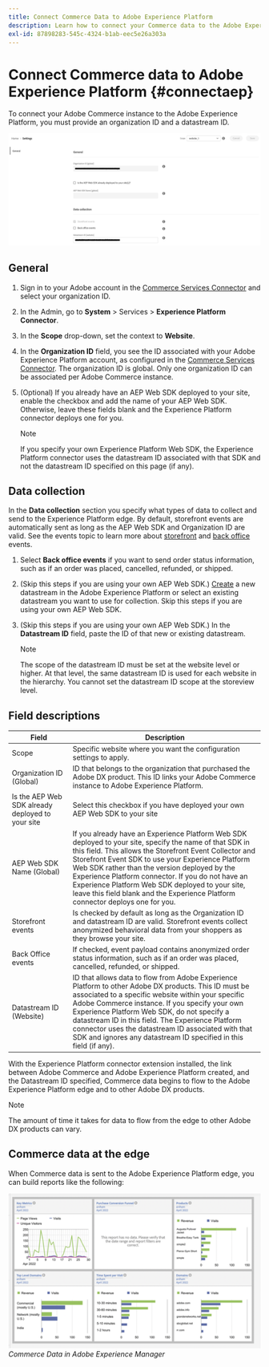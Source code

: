 ```yaml
---
title: Connect Commerce Data to Adobe Experience Platform
description: Learn how to connect your Commerce data to the Adobe Experience Platform.
exl-id: 87898283-545c-4324-b1ab-eec5e26a303a
---
```

# Connect Commerce data to Adobe Experience Platform {#connectaep}

To connect your Adobe Commerce instance to the Adobe Experience Platform, you must provide an organization ID and a datastream ID.

![Experience Platform connector configuration](assets/epc-config-beta.png)

## General

1. Sign in to your Adobe account in the [Commerce Services Connector](../landing/saas.md#organizationid) and select your organization ID.

1. In the Admin, go to **System** > Services > **Experience Platform Connector**.

1. In the **Scope** drop-down, set the context to **Website**.

1. In the **Organization ID** field, you see the ID associated with your Adobe Experience Platform account, as configured in the [Commerce Services Connector](../landing/saas.md#organizationid). The organization ID is global. Only one organization ID can be associated per Adobe Commerce instance.

1. (Optional) If you already have an AEP Web SDK deployed to your site, enable the checkbox and add the name of your AEP Web SDK. Otherwise, leave these fields blank and the Experience Platform connector deploys one for you.

    >[!NOTE]
    >
    >If you specify your own Experience Platform Web SDK, the Experience Platform connector uses the datastream ID associated with that SDK and not the datastream ID specified on this page (if any).

## Data collection

In the **Data collection** section you specify what types of data to collect and send to the Experience Platform edge. By default, storefront events are automatically sent as long as the AEP Web SDK and Organization ID are valid. See the events topic to learn more about [storefront](events.md#storefront-events) and [back office](events.md#beta-order-status-events) events.

1. Select **Back office events** if you want to send order status information, such as if an order was placed, cancelled, refunded, or shipped.

1. (Skip this steps if you are using your own AEP Web SDK.) [Create](https://experienceleague.adobe.com/docs/experience-platform/edge/datastreams/configure.html#create) a new datastream in the Adobe Experience Platform or select an existing datastream you want to use for collection. Skip this steps if you are using your own AEP Web SDK.

1. (Skip this steps if you are using your own AEP Web SDK.) In the **Datastream ID** field, paste the ID of that new or existing datastream.

    >[!NOTE]
    >
    >The scope of the datastream ID must be set at the website level or higher. At that level, the same datastream ID is used for each website in the hierarchy. You cannot set the datastream ID scope at the storeview level.

## Field descriptions

| Field | Description |
|--- |--- |
| Scope | Specific website where you want the configuration settings to apply. |
| Organization ID (Global)| ID that belongs to the organization that purchased the Adobe DX product. This ID links your Adobe Commerce instance to Adobe Experience Platform. |
|Is the AEP Web SDK already deployed to your site|Select this checkbox if you have deployed your own AEP Web SDK to your site|
|AEP Web SDK Name (Global)| If you already have an Experience Platform Web SDK deployed to your site, specify the name of that SDK in this field. This allows the Storefront Event Collector and Storefront Event SDK to use your Experience Platform Web SDK rather than the version deployed by the Experience Platform connector. If you do not have an Experience Platform Web SDK deployed to your site, leave this field blank and the Experience Platform connector deploys one for you.|
|Storefront events|Is checked by default as long as the Organization ID and datastream ID are valid. Storefront events collect anonymized behavioral data from your shoppers as they browse your site.|
|Back Office events| If checked, event payload contains anonymized order status information, such as if an order was placed, cancelled, refunded, or shipped. |
| Datastream ID (Website) | ID that allows data to flow from Adobe Experience Platform to other Adobe DX products. This ID must be associated to a specific website within your specific Adobe Commerce instance. If you specify your own Experience Platform Web SDK, do not specify a datastream ID in this field. The Experience Platform connector uses the datastream ID associated with that SDK and ignores any datastream ID specified in this field (if any).|

With the Experience Platform connector extension installed, the link between Adobe Commerce and Adobe Experience Platform created, and the Datastream ID specified, Commerce data begins to flow to the Adobe Experience Platform edge and to other Adobe DX products. 

>[!NOTE]
>
> The amount of time it takes for data to flow from the edge to other Adobe DX products can vary.

## Commerce data at the edge

When Commerce data is sent to the Adobe Experience Platform edge, you can build reports like the following:

![Commerce Data in Adobe Experience Manager](assets/aem-data-1.png)
_Commerce Data in Adobe Experience Manager_
